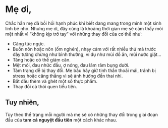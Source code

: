 # Mẹ ơi,

Chắc hẳn mẹ đã bồi hồi hạnh phúc khi biết đang mang trong mình một sinh linh bé nhỏ. Nhưng mẹ ơi, đây cũng là khoảng thời gian mẹ sẽ cảm thấy mỏi mệt nhất vì “không kịp trở tay” với những thay đổi của cơ thể như:

- Căng tức ngực.
- Buồn nôn hoặc nôn (ốm nghén), nhạy cảm với rất nhiều thứ mà trước đây tưởng chừng như bình thường, ví dụ như mùi đồ ăn, mùi nước giặt…
- Tăng hoặc có thể giảm cân.
- Mệt mỏi, đau nhức đầu, ợ nóng, đau lâm râm bụng dưới.
- Tâm trạng dễ bị thay đổi. Mẹ bầu hãy giữ tinh thần thoải mái, tránh bị stress hoặc căng thẳng vì sẽ ảnh hưởng đến thai nhi.
- Bắt đầu thèm và ghét một số thực phẩm.
- Thay đổi cả thói quen tiểu tiện.

## Tuy nhiên,

Tùy theo thể trạng mỗi người mà mẹ sẽ có những thay đổi trong giai đoạn đầu của **tam cá nguyệt đầu tiên** một cách khác nhau.


